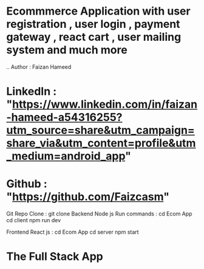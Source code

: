 # Ecommmerce Application with user registration , user login , payment gateway , react cart , user mailing system and much more 
.. Author : Faizan Hameed 

# LinkedIn : "https://www.linkedin.com/in/faizan-hameed-a54316255?utm_source=share&utm_campaign=share_via&utm_content=profile&utm_medium=android_app"

# Github : "https://github.com/Faizcasm"

Git Repo Clone : git clone 
Backend Node js Run commands : cd Ecom App 
                               cd client
                               npm run dev

Frontend React js : cd Ecom App
                    cd server
                    npm start

# The Full Stack App
